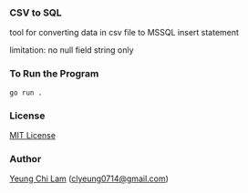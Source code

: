 ### CSV to SQL

tool for converting data in csv file to MSSQL insert statement

limitation:
no null field
string only

### To Run the Program
```
go run .
```
### License
[MIT License](https://opensource.org/licenses/mit-license.php)

### Author
[Yeung Chi Lam](https://github.com/clyeungae) (<clyeung0714@gmail.com>)
